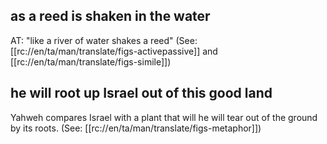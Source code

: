 ## as a reed is shaken in the water ##

AT: "like a river of water shakes a reed" (See: [[rc://en/ta/man/translate/figs-activepassive]] and [[rc://en/ta/man/translate/figs-simile]])

## he will root up Israel out of this good land ##

Yahweh compares Israel with a plant that will he will tear out of the ground by its roots. (See: [[rc://en/ta/man/translate/figs-metaphor]])